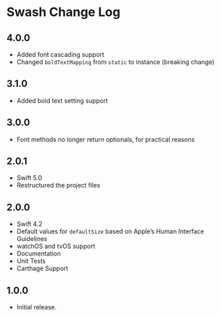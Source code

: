 # Swash Change Log

## 4.0.0
- Added font cascading support
- Changed `boldTextMapping` from `static` to instance (breaking change)

## 3.1.0
- Added bold text setting support

## 3.0.0
- Font methods no longer return optionals, for practical reasons

## 2.0.1
- Swift 5.0
- Restructured the project files

## 2.0.0
- Swift 4.2
- Default values for `defaultSize` based on Apple’s Human Interface Guidelines
- watchOS and tvOS support
- Documentation
- Unit Tests
- Carthage Support

## 1.0.0
- Initial release.
